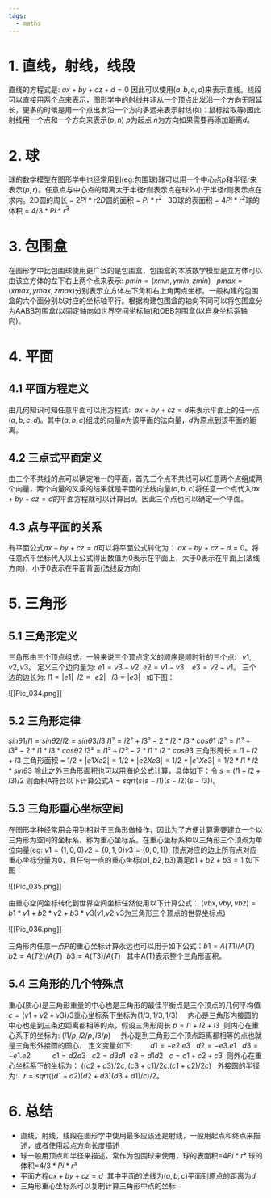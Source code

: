 ```yaml
---
tags:
  - maths
---
```


# 1. 直线，射线，线段

直线的方程式是: $ax + by +c z + d = 0$ 因此可以使用$(a,b,c,d)$来表示直线。线段可以直接用两个点来表示，图形学中的射线并非从一个顶点出发沿一个方向无限延长，更多的时候是用一个点出发沿一个方向多远来表示射线(如：鼠标拾取等)因此射线用一个点和一个方向来表示$(p,n)$ $p$为起点 $n$为方向如果需要再添加距离$d$。

# 2. 球

球的数学模型在图形学中也经常用到(eg:包围球)球可以用一个中心点$p$和半径$r$来表示$(p,r)$。任意点与中心点的距离大于半径$r$则表示点在球外小于半径$r$则表示点在求内。2D圆的周长 = $2Pi*r 2D$圆的面积 = $Pi * r^2$   3D球的表面积 = $4Pi*r^2$球的体积 = $4/3 * Pi *r^3$

# 3. 包围盒

在图形学中比包围球使用更广泛的是包围盒，包围盒的本质数学模型是立方体可以由该立方体的左下右上两个点来表示: $pmin = (xmin, ymin, zmin)$   $pmax = (xmax,ymax,zmax)$分别表示立方体左下角和右上角两点坐标。一般构建的包围盒的六个面分别以对应的坐标轴平行。根据构建包围盒的轴向不同可以将包围盒分为AABB包围盒(以固定轴向如世界空间坐标轴)和OBB包围盒(以自身坐标系轴向)。

# 4. 平面

## 4.1 平面方程定义

由几何知识可知任意平面可以用方程式:  $ax+by+cz=d$来表示平面上的任一点$(a,b,c,d)$。其中$(a,b,c)$组成的向量$n$为该平面的法向量，$d$为原点到该平面的距离。

## 4.2 三点式平面定义

由三个不共线的点可以确定唯一的平面，首先三个点不共线可以任意两个点组成两个向量，两个向量的叉乘的结果就是平面的法线向量$(a,b,c)$将任意一个点代入$ax+by+cz=d$的平面方程就可以计算出$d$。因此三个点也可以确定一个平面。

## 4.3 点与平面的关系

有平面公式$ax+by+cz=d$可以将平面公式转化为： $ax + by + cz -d = 0$。将任意点平坐标代入以上公式得出数值为0表示在平面上，大于0表示在平面上(法线方向)，小于0表示在平面背面(法线反方向)

# 5. 三角形

## 5.1 三角形定义

三角形由三个顶点组成，一般来说三个顶点定义的顺序是顺时针的三个点:   $v1, v2, v3$。 定义三个边向量为: $e1 = v3-v2$  $e2 = v1 - v3$    $e3 = v2 -v1$。 三个边的边长为: $l1 = |e1|$  $l2 = |e2|$   $l3 = |e3|$   如下图：

![[Pic_034.png]]

## 5.2 三角形定律

$sinθ1 / l1 = sinθ2 / l2 = sinθ3 / l3$
$l1² = l2² + l3² - 2*l2*l3*cosθ1$
$l2² = l1² + l3² - 2*l1*l3*cosθ2$
$l3² = l1² + l2² - 2*l1*l2*cosθ3$
三角形周长 = $l1 + l2 + l3$
三角形面积 = $1/2 * |e1 X e2| = 1/2 * |e2 X e3| = 1/2 * |e1 X e3| = 1/2 *l1*l2*sinθ3$
除此之外三角形面积也可以用海伦公式计算，具体如下：令 $s = (l1+l2+l3) / 2$ 则面积A符合以下计算公式$A = sqrt(s(s-l1)(s-l2)(s-l3))$。

## 5.3 三角形重心坐标空间

在图形学种经常用会用到相对于三角形做操作，因此为了方便计算需要建立一个以三角形为空间的坐标系，称为重心坐标系。在重心坐标系种以三角形三个顶点为单位向量(eg: $v1 = (1,0,0) v2 = (0,1,0) v3 = (0,0,1)$), 顶点对应的边上所有点对应重心坐标分量为0，且任何一点的重心坐标$(b1,b2,b3)$满足$b1+b2+b3 = 1$ 如下图：

![[Pic_035.png]]

由重心空间坐标转化到世界空间坐标任然使用以下计算公式： $(vbx, vby, vbz) = b1*v1 + b2*v2 + b3*v3$($v1$,$v2$,$v3$为三角形三个顶点的世界坐标点)

![[Pic_036.png]]

三角形内任意一点P的重心坐标计算永远也可以用于如下公式：$b1 = A(T1) / A(T)$   $b2 = A(T2) / A(T)$  $b3 = A(T3) / A(T)$   其中A(T)表示整个三角形面积。

## 5.4 三角形的几个特殊点

重心(质心)是三角形重量的中心也是三角形的最佳平衡点是三个顶点的几何平均值 $c = (v1+v2+v3) / 3$重心坐标系下坐标为$(1/3, 1/3, 1/3)$     内心是三角形内接圆的中心也是到三条边距离都相等的点，假设三角形周长 $p = l1+l2+l3$  则内心在重心系下的坐标为: $(l1/p, l2/p, l3/p)$     外心是到三角形三个顶点距离都相等的点也就是三角形外接圆的圆心， 定义变量如下:         $d1 = - e2 . e3$   $d2 = -e3 . e1$   $d3 = -e1 . e2$           $c1 = d2d3$   $c2 = d3d1$  $c3 = d1d2$   $c=c1+c2+c3$  则外心在重心坐标系下的坐标为： $((c2+c3)/2c, (c3+c1)/2c. (c1+c2)/2c)$   外接圆的半径为:   $r = sqrt((d1+d2)(d2+d3)(d3+d1)/c) / 2$。

# 6. 总结

- 直线，射线，线段在图形学中使用最多应该还是射线，一般用起点和终点来描述，或者使用起点方向长度描述
- 球一般用顶点和半径来描述，常作为包围球来使用，球的表面积=$4Pi*r²$ 球的体积=$4/3*Pi *r³$
- 平面方程$ax+by+cz=d$  其中平面的法线为$(a,b,c)$平面到原点的距离为$d$
- 三角形重心坐标系可以复制计算三角形中点的坐标